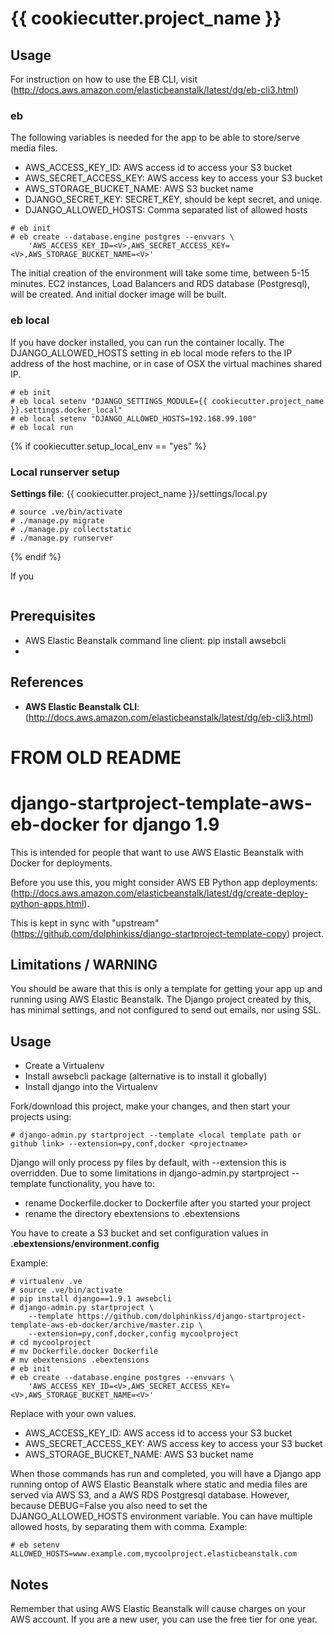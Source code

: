 # {{ cookiecutter.project_name }}

## Usage

For instruction on how to use the EB CLI, visit (http://docs.aws.amazon.com/elasticbeanstalk/latest/dg/eb-cli3.html)

### eb

The following variables is needed for the app to be able to store/serve media files.

* AWS_ACCESS_KEY_ID:       AWS access id to access your S3 bucket
* AWS_SECRET_ACCESS_KEY:   AWS access key to access your S3 bucket
* AWS_STORAGE_BUCKET_NAME: AWS S3 bucket name
* DJANGO_SECRET_KEY:       SECRET_KEY, should be kept secret, and uniqe.
* DJANGO_ALLOWED_HOSTS:           Comma separated list of allowed hosts

```
# eb init
# eb create --database.engine postgres --envvars \
    'AWS_ACCESS_KEY_ID=<V>,AWS_SECRET_ACCESS_KEY=<V>,AWS_STORAGE_BUCKET_NAME=<V>'
```

The initial creation of the environment will take some time, between 5-15 minutes. EC2 instances, Load Balancers and
RDS database (Postgresql), will be created. And initial docker image will be built.


### eb local

If you have docker installed, you can run the container locally. The DJANGO_ALLOWED_HOSTS setting in eb local mode 
refers to the IP address of the host machine, or in case of OSX the virtual machines shared IP.

```
# eb init
# eb local setenv "DJANGO_SETTINGS_MODULE={{ cookiecutter.project_name }}.settings.docker_local"
# eb local setenv "DJANGO_ALLOWED_HOSTS=192.168.99.100"
# eb local run
```


{% if cookiecutter.setup_local_env == "yes" %}
### Local runserver setup

**Settings file**: {{ cookiecutter.project_name }}/settings/local.py

```
# source .ve/bin/activate
# ./manage.py migrate
# ./manage.py collectstatic
# ./manage.py runserver
```

{% endif %}

If you 

```
```

## Prerequisites

* AWS Elastic Beanstalk command line client: pip install awsebcli
* 


## References

* **AWS Elastic Beanstalk CLI**: (http://docs.aws.amazon.com/elasticbeanstalk/latest/dg/eb-cli3.html)


# FROM OLD README

# django-startproject-template-aws-eb-docker for django 1.9

This is intended for people that want to use AWS Elastic Beanstalk with Docker for deployments. 

Before you use this, you might consider AWS EB Python app deployments: 
(http://docs.aws.amazon.com/elasticbeanstalk/latest/dg/create-deploy-python-apps.html).

This is kept in sync with "upstream" (https://github.com/dolphinkiss/django-startproject-template-copy) project.

## Limitations / WARNING

You should be aware that this is only a template for getting your app up and running using AWS Elastic Beanstalk.
The Django project created by this, has minimal settings, and not configured to send out emails, nor using SSL.

## Usage

* Create a Virtualenv
* Install awsebcli package (alternative is to install it globally)
* Install django into the Virtualenv

Fork/download this project, make your changes, and then start your projects using:

```
# django-admin.py startproject --template <local template path or github link> --extension=py,conf,docker <projectname> 
```

Django will only process py files by default, with --extension this is overridden. Due to some limitations in
django-admin.py startproject --template functionality, you have to:

* rename Dockerfile.docker to Dockerfile after you started your project
* rename the directory ebextensions to .ebextensions

You have to create a S3 bucket and set configuration values in **.ebextensions/environment.config**

Example:

```
# virtualenv .ve
# source .ve/bin/activate
# pip install django==1.9.1 awsebcli
# django-admin.py startproject \
    --template https://github.com/dolphinkiss/django-startproject-template-aws-eb-docker/archive/master.zip \
    --extension=py,conf,docker,config mycoolproject
# cd mycoolproject
# mv Dockerfile.docker Dockerfile
# mv ebextensions .ebextensions
# eb init
# eb create --database.engine postgres --envvars \
    'AWS_ACCESS_KEY_ID=<V>,AWS_SECRET_ACCESS_KEY=<V>,AWS_STORAGE_BUCKET_NAME=<V>'
```

Replace <V> with your own values.

* AWS_ACCESS_KEY_ID: AWS access id to access your S3 bucket
* AWS_SECRET_ACCESS_KEY: AWS access key to access your S3 bucket
* AWS_STORAGE_BUCKET_NAME: AWS S3 bucket name

When those commands has run and completed, you will have a Django app running ontop of AWS Elastic Beanstalk
where static and media files are served via AWS S3, and a AWS RDS Postgresql database. However, because DEBUG=False
you also need to set the DJANGO_ALLOWED_HOSTS environment variable. You can have multiple allowed hosts, by separating 
them with comma. Example:

```
# eb setenv ALLOWED_HOSTS=www.example.com,mycoolproject.elasticbeanstalk.com
```

## Notes

Remember that using AWS Elastic Beanstalk will cause charges on your AWS account. If you are a new user, you can use
the free tier for one year.
